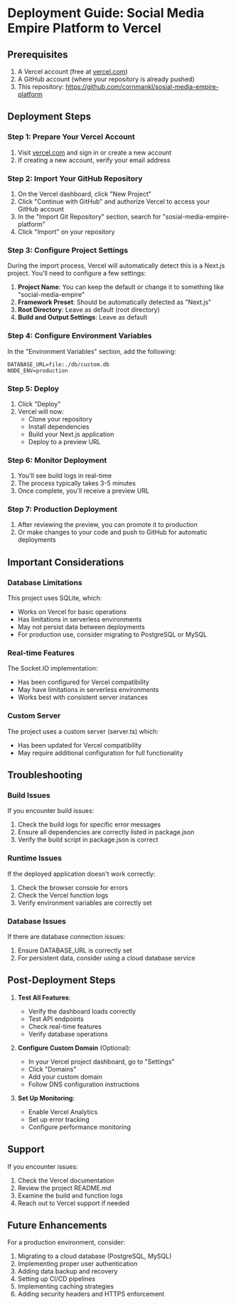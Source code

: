 # Deployment Guide: Social Media Empire Platform to Vercel

## Prerequisites

1. A Vercel account (free at [vercel.com](https://vercel.com))
2. A GitHub account (where your repository is already pushed)
3. This repository: https://github.com/cornmankl/sosial-media-empire-platform

## Deployment Steps

### Step 1: Prepare Your Vercel Account

1. Visit [vercel.com](https://vercel.com) and sign in or create a new account
2. If creating a new account, verify your email address

### Step 2: Import Your GitHub Repository

1. On the Vercel dashboard, click "New Project"
2. Click "Continue with GitHub" and authorize Vercel to access your GitHub account
3. In the "Import Git Repository" section, search for "sosial-media-empire-platform"
4. Click "Import" on your repository

### Step 3: Configure Project Settings

During the import process, Vercel will automatically detect this is a Next.js project. You'll need to configure a few settings:

1. **Project Name**: You can keep the default or change it to something like "social-media-empire"
2. **Framework Preset**: Should be automatically detected as "Next.js"
3. **Root Directory**: Leave as default (root directory)
4. **Build and Output Settings**: Leave as default

### Step 4: Configure Environment Variables

In the "Environment Variables" section, add the following:

```
DATABASE_URL=file:./db/custom.db
NODE_ENV=production
```

### Step 5: Deploy

1. Click "Deploy"
2. Vercel will now:
   - Clone your repository
   - Install dependencies
   - Build your Next.js application
   - Deploy to a preview URL

### Step 6: Monitor Deployment

1. You'll see build logs in real-time
2. The process typically takes 3-5 minutes
3. Once complete, you'll receive a preview URL

### Step 7: Production Deployment

1. After reviewing the preview, you can promote it to production
2. Or make changes to your code and push to GitHub for automatic deployments

## Important Considerations

### Database Limitations

This project uses SQLite, which:
- Works on Vercel for basic operations
- Has limitations in serverless environments
- May not persist data between deployments
- For production use, consider migrating to PostgreSQL or MySQL

### Real-time Features

The Socket.IO implementation:
- Has been configured for Vercel compatibility
- May have limitations in serverless environments
- Works best with consistent server instances

### Custom Server

The project uses a custom server (server.ts) which:
- Has been updated for Vercel compatibility
- May require additional configuration for full functionality

## Troubleshooting

### Build Issues

If you encounter build issues:
1. Check the build logs for specific error messages
2. Ensure all dependencies are correctly listed in package.json
3. Verify the build script in package.json is correct

### Runtime Issues

If the deployed application doesn't work correctly:
1. Check the browser console for errors
2. Check the Vercel function logs
3. Verify environment variables are correctly set

### Database Issues

If there are database connection issues:
1. Ensure DATABASE_URL is correctly set
2. For persistent data, consider using a cloud database service

## Post-Deployment Steps

1. **Test All Features**:
   - Verify the dashboard loads correctly
   - Test API endpoints
   - Check real-time features
   - Verify database operations

2. **Configure Custom Domain** (Optional):
   - In your Vercel project dashboard, go to "Settings"
   - Click "Domains"
   - Add your custom domain
   - Follow DNS configuration instructions

3. **Set Up Monitoring**:
   - Enable Vercel Analytics
   - Set up error tracking
   - Configure performance monitoring

## Support

If you encounter issues:
1. Check the Vercel documentation
2. Review the project README.md
3. Examine the build and function logs
4. Reach out to Vercel support if needed

## Future Enhancements

For a production environment, consider:
1. Migrating to a cloud database (PostgreSQL, MySQL)
2. Implementing proper user authentication
3. Adding data backup and recovery
4. Setting up CI/CD pipelines
5. Implementing caching strategies
6. Adding security headers and HTTPS enforcement